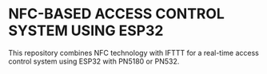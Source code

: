 # NFC-BASED ACCESS CONTROL SYSTEM USING ESP32

This repository combines NFC technology with IFTTT for a real-time access control system using ESP32 with PN5180 or PN532.
